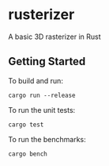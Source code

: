 # rusterizer
A basic 3D rasterizer in Rust
## Getting Started
To build and run:
```
cargo run --release
```
To run the unit tests:
```
cargo test
```
To run the benchmarks:
```
cargo bench
```
